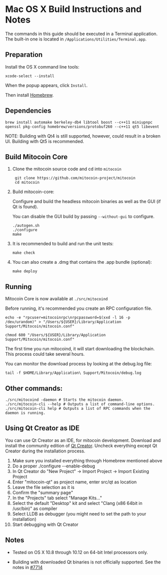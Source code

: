 Mac OS X Build Instructions and Notes
====================================
The commands in this guide should be executed in a Terminal application.
The built-in one is located in `/Applications/Utilities/Terminal.app`.

Preparation
-----------
Install the OS X command line tools:

`xcode-select --install`

When the popup appears, click `Install`.

Then install [Homebrew](http://brew.sh).

Dependencies
----------------------

    brew install automake berkeley-db4 libtool boost --c++11 miniupnpc openssl pkg-config homebrew/versions/protobuf260 --c++11 qt5 libevent

NOTE: Building with Qt4 is still supported, however, could result in a broken UI. Building with Qt5 is recommended.

Build Mitocoin Core
------------------------

1. Clone the mitocoin source code and cd into `mitocoin`

        git clone https://github.com/mitocoin-project/mitocoin
        cd mitocoin

2.  Build mitocoin-core:

    Configure and build the headless mitocoin binaries as well as the GUI (if Qt is found).

    You can disable the GUI build by passing `--without-gui` to configure.

        ./autogen.sh
        ./configure
        make

3.  It is recommended to build and run the unit tests:

        make check

4.  You can also create a .dmg that contains the .app bundle (optional):

        make deploy

Running
-------

Mitocoin Core is now available at `./src/mitocoind`

Before running, it's recommended you create an RPC configuration file.

    echo -e "rpcuser=mitocoinrpc\nrpcpassword=$(xxd -l 16 -p /dev/urandom)" > "/Users/${USER}/Library/Application Support/Mitocoin/mitocoin.conf"

    chmod 600 "/Users/${USER}/Library/Application Support/Mitocoin/mitocoin.conf"

The first time you run mitocoind, it will start downloading the blockchain. This process could take several hours.

You can monitor the download process by looking at the debug.log file:

    tail -f $HOME/Library/Application\ Support/Mitocoin/debug.log

Other commands:
-------

    ./src/mitocoind -daemon # Starts the mitocoin daemon.
    ./src/mitocoin-cli --help # Outputs a list of command-line options.
    ./src/mitocoin-cli help # Outputs a list of RPC commands when the daemon is running.

Using Qt Creator as IDE
------------------------
You can use Qt Creator as an IDE, for mitocoin development.
Download and install the community edition of [Qt Creator](https://www.qt.io/download/).
Uncheck everything except Qt Creator during the installation process.

1. Make sure you installed everything through Homebrew mentioned above
2. Do a proper ./configure --enable-debug
3. In Qt Creator do "New Project" -> Import Project -> Import Existing Project
4. Enter "mitocoin-qt" as project name, enter src/qt as location
5. Leave the file selection as it is
6. Confirm the "summary page"
7. In the "Projects" tab select "Manage Kits..."
8. Select the default "Desktop" kit and select "Clang (x86 64bit in /usr/bin)" as compiler
9. Select LLDB as debugger (you might need to set the path to your installation)
10. Start debugging with Qt Creator

Notes
-----

* Tested on OS X 10.8 through 10.12 on 64-bit Intel processors only.

* Building with downloaded Qt binaries is not officially supported. See the notes in [#7714](https://github.com/bitcoin/bitcoin/issues/7714)
